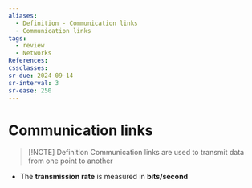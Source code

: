 ```yaml
---
aliases:
  - Definition - Communication links
  - Communication links
tags:
  - review
  - Networks
References: 
cssclasses:
sr-due: 2024-09-14
sr-interval: 3
sr-ease: 250
---
```

# Communication links

> [!NOTE] Definition
> Communication links are used to transmit data from one point to another 

+ The **transmission rate** is measured in **bits/second**
 